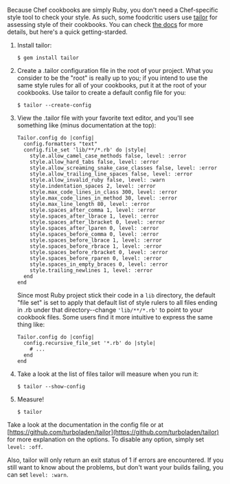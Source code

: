 Because Chef cookbooks are simply Ruby, you don't need a Chef-specific style
tool to check your style.  As such, some foodcritic users use
[tailor](http://rubygems.org/gems/tailor) for assessing style of their cookbooks.
You can check [the docs](http://rdoc.info/gems/tailor/frames) for more details,
but here's a quick getting-starded.

1. Install tailor:

       $ gem install tailor

1. Create a .tailor configuration file in the root of your project.  What you
   consider to be the "root" is really up to you; if you intend to use the same
   style rules for all of your cookbooks, put it at the root of your cookbooks.
   Use tailor to create a default config file for you:

       $ tailor --create-config

1. View the .tailor file with your favorite text editor, and you'll see
   something like (minus documentation at the top):

       Tailor.config do |config|
         config.formatters "text"
         config.file_set 'lib/**/*.rb' do |style|
           style.allow_camel_case_methods false, level: :error
           style.allow_hard_tabs false, level: :error
           style.allow_screaming_snake_case_classes false, level: :error
           style.allow_trailing_line_spaces false, level: :error
           style.allow_invalid_ruby false, level: :warn
           style.indentation_spaces 2, level: :error
           style.max_code_lines_in_class 300, level: :error
           style.max_code_lines_in_method 30, level: :error
           style.max_line_length 80, level: :error
           style.spaces_after_comma 1, level: :error
           style.spaces_after_lbrace 1, level: :error
           style.spaces_after_lbracket 0, level: :error
           style.spaces_after_lparen 0, level: :error
           style.spaces_before_comma 0, level: :error
           style.spaces_before_lbrace 1, level: :error
           style.spaces_before_rbrace 1, level: :error
           style.spaces_before_rbracket 0, level: :error
           style.spaces_before_rparen 0, level: :error
           style.spaces_in_empty_braces 0, level: :error
           style.trailing_newlines 1, level: :error
         end
       end

   Since most Ruby project stick their code in a `lib` directory, the default
   "file set" is set to apply that default list of style rulers to all files
   ending in .rb under that directory--change `'lib/**/*.rb'` to point to your
   cookbook files.  Some users find it more intuitive to express the same thing
   like:

       Tailor.config do |config|
         config.recursive_file_set '*.rb' do |style|
           # ...
         end
       end

1. Take a look at the list of files tailor will measure when you run it:

       $ tailor --show-config

1. Measure!

       $ tailor

Take a look at the documentation in the config file or at
[https://github.com/turboladen/tailor](https://github.com/turboladen/tailor) for
more explanation on the options.  To disable any option, simply set
`level: :off`.

Also, tailor will only return an exit status of 1 if errors are encountered.  If
you still want to know about the problems, but don't want your builds failing,
you can set `level: :warn`.
